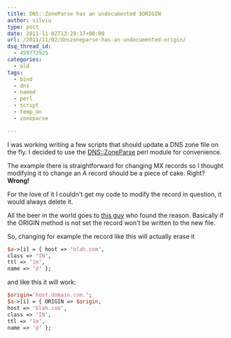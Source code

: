 ```yaml
---
title: DNS::ZoneParse has an undocumented $ORIGIN
author: silviu
type: post
date: 2011-11-02T13:29:17+00:00
url: /2011/11/02/dnszoneparse-has-an-undocumented-origin/
dsq_thread_id:
  - 459772925
categories:
  - old
tags:
  - bind
  - dns
  - named
  - perl
  - script
  - temp_on
  - zoneparse

---
```

I was working writing a few scripts that should update a DNS zone file on the fly. I decided to use the [DNS::ZoneParse](http://search.cpan.org/~mschilli/DNS-ZoneParse-0.99/lib/DNS/ZoneParse.pm) perl module for convenience.

The example there is straightforward for changing MX records so I thought modifying it to change an A record should be a piece of cake. Right? **Wrong!**

For the love of it I couldn't get my code to modify the record in question, it would always delete it.

All the beer in the world goes to [this guy](https://rt.cpan.org/Public/Bug/Display.html?id=66609) who found the reason. Basically if the ORIGIN method is not set the record won't be written to the new file.

So, changing for example the record like this will actually erase it

```perl
$a->[i] = { host => 'blah.com',
class => 'IN',
ttl => '1m',
name => '@' };
```

and like this it will work:

```perl
$origin='host.domain.com.';
$a->[i] = { ORIGIN => $origin,
host => 'blah.com',
class => 'IN',
ttl => '1m',
name => '@' };
```
